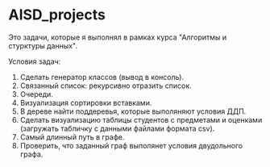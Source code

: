# AISD_projects

Это задачи, которые я выполнял в рамках курса "Алгоритмы и стурктуры данных".

Условия задач:
1. Сделать генератор классов (вывод в консоль).
2. Связанный список: рекурсивно отразить список.
3. Очереди.
4. Визуализация сортировки вставками.
5. В дереве найти поддеревья, которые выполяняют условия ДДП.
6. Сделать визуализацию таблицы студентов с предметами и оценками
   (загружать табличку с данными файлами формата csv).
7. Самый длинный путь в графе.
8. Проверить, что заданный граф выполянет условия двудольного графа.
